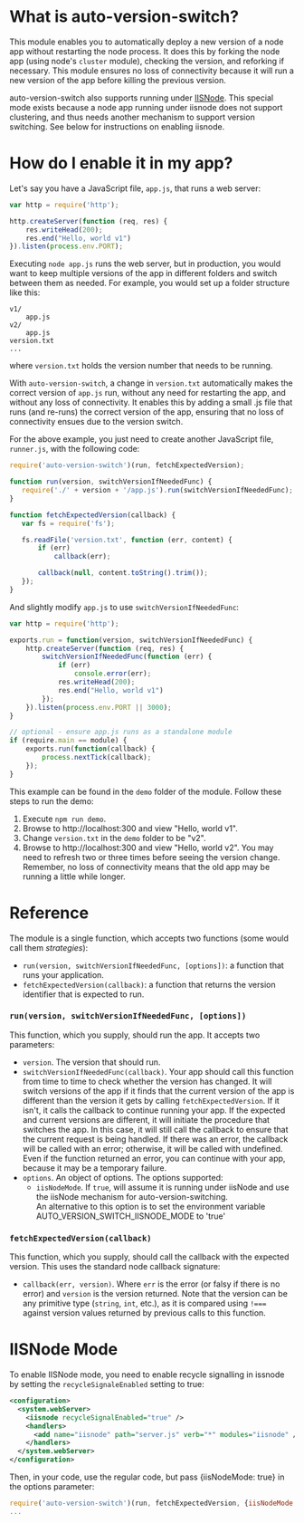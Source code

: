 What is auto-version-switch?
============================
This module enables you to automatically deploy a new version of a node app without restarting the node process.
It does this by forking the node app (using node's `cluster` module), checking the version, and reforking if necessary.
This module ensures no loss of connectivity because it will run a new version of the app before killing the previous version.

auto-version-switch also supports running under [IISNode](https://github.com/tjanczuk/iisnode).
This special mode exists because a node app running under iisnode does not support clustering,
and thus needs another mechanism to support version switching. See below for instructions on enabling iisnode.

How do I enable it in my app?
=============================
Let's say you have a JavaScript file, `app.js`, that runs a web server:

```javascript
var http = require('http');

http.createServer(function (req, res) {
    res.writeHead(200);
    res.end("Hello, world v1")
}).listen(process.env.PORT);
```

Executing `node app.js` runs the web server, but in production, you would want to keep multiple versions of the app in
different folders and switch between them as needed. For example, you would set up a folder structure like this:

```
v1/
    app.js
v2/
    app.js
version.txt
...
```

where `version.txt` holds the version number that needs to be running. 

With `auto-version-switch`, a change in `version.txt` automatically makes the correct version of `app.js` run, without any need for restarting the app, and without any loss of connectivity. It enables this by adding a small .js file that runs (and re-runs) the correct version of the app, ensuring that no loss of connectivity ensues due to the version switch.

For the above example, you just need to create another JavaScript file, `runner.js`, with the following code:

 ```javascript
require('auto-version-switch')(run, fetchExpectedVersion);

function run(version, switchVersionIfNeededFunc) {
    require('./' + version + '/app.js').run(switchVersionIfNeededFunc);
}

function fetchExpectedVersion(callback) {
    var fs = require('fs');

    fs.readFile('version.txt', function (err, content) {
        if (err)
            callback(err);

        callback(null, content.toString().trim());
    });
}
 ```

And slightly modify `app.js` to use `switchVersionIfNeededFunc`:

```javascript
var http = require('http');

exports.run = function(version, switchVersionIfNeededFunc) {
    http.createServer(function (req, res) {
        switchVersionIfNeededFunc(function (err) {
            if (err)
                console.error(err);
            res.writeHead(200);
            res.end("Hello, world v1")
        });
    }).listen(process.env.PORT || 3000);
}

// optional - ensure app.js runs as a standalone module
if (require.main == module) {
    exports.run(function(callback) {
        process.nextTick(callback);
    });
}
```

This example can be found in the `demo` folder of the module. Follow these steps to run the demo:

1. Execute `npm run demo`.
2. Browse to http://localhost:300 and view "Hello, world v1".
3. Change `version.txt` in the `demo` folder to be "v2".
4. Browse to http://localhost:300 and view "Hello, world v2". You may need to refresh two or three times before seeing the version change. Remember, no loss of connectivity means that the old app may be running a little while longer.


Reference
=========

The module is a single function, which accepts two functions (some would call them _strategies_):

* `run(version, switchVersionIfNeededFunc, [options])`: a function that runs your application.
* `fetchExpectedVersion(callback)`: a function that returns the version identifier that is expected to run.

### `run(version, switchVersionIfNeededFunc, [options])`
This function, which you supply, should run the app. It accepts two parameters:
* `version`. The version that should run.
* `switchVersionIfNeededFunc(callback)`. Your app should call this function from time to time to check whether the version has changed.
  It will switch versions of the app if it finds that the current version of the app
  is different than the version it gets by calling `fetchExpectedVersion`. If it isn't, it
  calls the callback to continue running your app. If the expected and current versions are different, it will initiate
  the procedure that switches the app. In this case, it will still call the callback to ensure that the current
  request is being handled. If there was an error, the callback
  will be called with an error; otherwise, it will be called with undefined. Even if the function returned an
  error, you can continue with your app, because it may be a temporary failure.
* `options`. An object of options. The options supported:
  * `iisNodeMode`. If `true`, will assume it is running under iisNode and use the iisNode mechanism for auto-version-switching.  
  An alternative to this option is to set the environment variable AUTO_VERSION_SWITCH_IISNODE_MODE to 'true'

### `fetchExpectedVersion(callback)`
This function, which you supply, should call the callback with the expected version. This uses the standard node callback signature:
* `callback(err, version)`. Where `err` is the error (or falsy if there is no error) and `version` is the version returned. Note
that the version can be any primitive type (`string`, `int`, etc.), as it is compared using `!===` against version values
returned by previous calls to this function.


IISNode Mode
============
To enable IISNode mode, you need to enable recycle signalling in issnode by setting the `recycleSignaleEnabled` setting to true:
```xml
<configuration>
  <system.webServer>
    <iisnode recycleSignalEnabled="true" />
    <handlers>
      <add name="iisnode" path="server.js" verb="*" modules="iisnode" />
    </handlers>
  </system.webServer>
</configuration>
````

Then, in your code, use the regular code, but pass {iisNodeMode: true} in the options parameter:
 ```javascript
require('auto-version-switch')(run, fetchExpectedVersion, {iisNodeMode: true});
...
```

